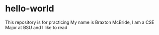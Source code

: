 # hello-world
This repository is for practicing
My name is Braxton McBride, I am a CSE Major at BSU and I like to read
